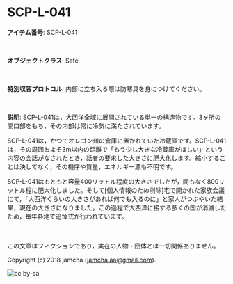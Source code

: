 # SCP-L-041

**アイテム番号**: SCP-L-041  

<br>  

**オブジェクトクラス**: Safe  

<br>  

**特別収容プロトコル**: 内部に立ち入る際は防寒具を身につけてください。  

<br>  

**説明**: SCP-L-041は，大西洋全域に展開されている単一の構造物です。3ヶ所の開口部をもち，その内部は常に冷気に満たされています。  

SCP-L-041は，かつてオレゴン州の倉庫に置かれていた冷蔵庫です。SCP-L-041は，その周囲およそ3m以内の距離で「もう少し大きな冷蔵庫がほしい」という内容の会話がなされたとき，話者の要求した大きさに肥大化します。縮小することは決してなく，その機序や質量，エネルギー源も不明です。  

SCP-L-041はもともと容量400リットル程度の大きさでしたが，間もなく800リットル程に肥大化しました。そして[個人情報のため削除]宅で開かれた家族会議にて，「大西洋くらいの大きさがあれば何でも入るのに」と家人がつぶやいた結果，現在の大きさになりました。この過程で大西洋に接する多くの国が消滅したため，毎年各地で追悼式が行われています。  

<br>  
<br>  
この文章はフィクションであり，実在の人物・団体とは一切関係ありません。  

Copyright (c) 2018 jamcha (jamcha.aa@gmail.com).  

![cc by-sa](http://i.creativecommons.org/l/by-sa/4.0/88x31.png)
